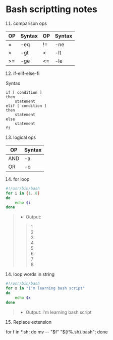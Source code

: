 # Bash scriptting notes

11. comparison ops

|OP|Syntax|OP|Syntax|
|--|------|--|------|
|=|-eq|!=|-ne|
|>|-gt|<|-lt|
|>=|-ge|<=|-le|

12. if-elif-else-fi

Syntax

```
if [ condition ]
then
    statement
elif [ condition ]
then
    statement
else
    statement
fi
```

13. logical ops

|OP|Syntax|
|--|------|
|AND|-a|
|OR|-o|

14. for loop

```sh
#!/usr/bin/bash
for i in {1..8}
do
    echo $i
done
```

>*  Output:
>>1\
2\
3\
4\
5\
6\
7\
8

14. loop words in string

```sh
#!/usr/bin/bash
for x in "I'm learning bash script"
do
    echo $x
done
```

>*  Output: I'm learning bash script

15. Replace extension

for f in *.sh; do mv -- "$f" "${f%.sh}.bash"; done

